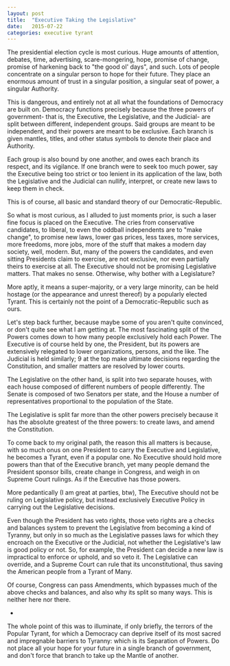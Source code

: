 ```yaml
---
layout: post
title:  "Executive Taking the Legislative"
date:   2015-07-22
categories: executive tyrant
---
```


The presidential election cycle is most curious. Huge amounts of attention, debates, time, advertising, scare-mongering, hope, promise of change, promise of harkening back to "the good ol' days", and such. Lots of people concentrate on a singular person to hope for their future. They place an enormous amount of trust in a singular position, a singular seat of power, a singular Authority.

This is dangerous, and entirely not at all what the foundations of Democracy are built on. Democracy functions precisely because the three powers of government- that is, the Executive, the Legislative, and the Judicial- are split between different, independent groups. Said groups are meant to be independent, and their powers are meant to be exclusive. Each branch is given mantles, titles, and other status symbols to denote their place and Authority.

Each group is also bound by one another, and owes each branch its respect, and its vigilance. If one branch were to seek too much power, say the Executive being too strict or too lenient in its application of the law, both the Legislative and the Judicial can nullify, interpret, or create new laws to keep them in check.

This is of course, all basic and standard theory of our Democratic-Republic.

So what is most curious, as I alluded to just moments prior, is such a laser fine focus is placed on the Executive. The cries from conservative candidates, to liberal, to even the oddball independents are to "make change", to promise new laws, lower gas prices, less taxes, more services, more freedoms, more jobs, more of the stuff that makes a modern day society, well, modern. But, many of the powers the candidates, and even sitting Presidents claim to exercise, are not exclusive, nor even partially theirs to exercise at all. The Executive should not be promising Legislative matters. That makes no sense. Otherwise, why bother with a Legislature?

More aptly, it means a super-majority, or a very large minority, can be held hostage (or the appearance and unrest thereof) by a popularly elected Tyrant. This is certainly not the point of a Democratic-Republic such as ours.

Let's step back further, because maybe some of you aren't quite convinced, or don't quite see what I am getting at. The most fascinating split of the Powers comes down to how many people exclusively hold each Power. The Executive is of course held by one, the President, but its powers are extensively relegated to lower organizations, persons, and the like. The Judicial is held similarly; 9 at the top make ultimate decisions regarding the Constitution, and smaller matters are resolved by lower courts.

The Legislative on the other hand, is split into two separate houses, with each house composed of different numbers of people differently. The Senate is composed of two Senators per state, and the House a number of representatives proportional to the population of the State.

The Legislative is split far more than the other powers precisely because it has the absolute greatest of the three powers: to create laws, and amend the Constitution.

To come back to my original path, the reason this all matters is because, with so much onus on one President to carry the Executive and Legislative, he becomes a Tyrant, even if a popular one. No Executive should hold more powers than that of the Executive branch, yet many people demand the President sponsor bills, create change in Congress, and weigh in on Supreme Court rulings. As if the Executive has those powers.

More pedantically (I am great at parties, btw), The Executive should not be ruling on Legislative policy, but instead exclusively Executive Policy in carrying out the Legislative decisions.

Even though the President has veto rights, those veto rights are a checks and balances system to prevent the Legislative from becoming a kind of Tyranny, but only in so much as the Legislative passes laws for which they encroach on the Executive or the Judicial, not whether the Legislative's law is good policy or not. So, for example, the President can decide a new law is impractical to enforce or uphold, and so veto it. The Legislative can override, and a Supreme Court can rule that its unconstitutional, thus saving the American people from a Tyrant of Many.

Of course, Congress can pass Amendments, which bypasses much of the above checks and balances, and also why its split so many ways. This is neither here nor there.

-

The whole point of this was to illuminate, if only briefly, the terrors of the Popular Tyrant, for which a Democracy can deprive itself of its most sacred and impregnable barriers to Tyranny: which is its Separation of Powers. Do not place all your hope for your future in a single branch of government, and don't force that branch to take up the Mantle of another.